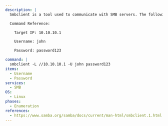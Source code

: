 ```yaml
---
description: |
  Smbclient is a tool used to communicate with SMB servers. The following command will list out all available shares on the target server using valid credentials.

  Command Reference:

  	Target IP: 10.10.10.1

  	Username: john

  	Password: password123

command: |
  smbclient -L //10.10.10.1 -U john password123
items:
  - Username
  - Password
services:
  - SMB
OS:
  - Linux
phases:
  - Enumeration
references:
  - https://www.samba.org/samba/docs/current/man-html/smbclient.1.html
---
```

